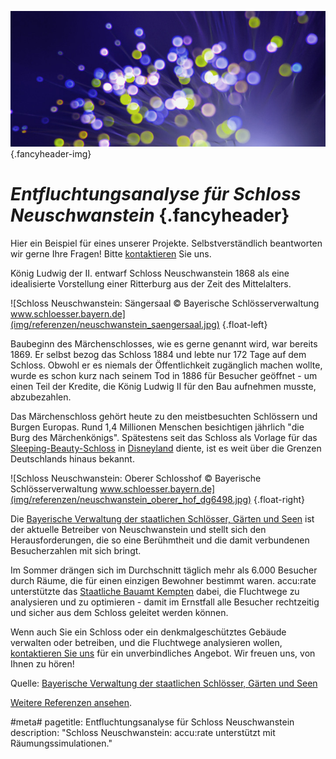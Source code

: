![](/img/accurate-bild-3.jpg) {.fancyheader-img}
# *Entfluchtungsanalyse für Schloss Neuschwanstein* {.fancyheader}

Hier ein Beispiel für eines unserer Projekte.
Selbstverständlich beantworten wir gerne Ihre Fragen!
Bitte [kontaktieren](kontakt) Sie uns.

König Ludwig der II. entwarf Schloss Neuschwanstein 1868 als eine idealisierte Vorstellung einer Ritterburg aus der Zeit des Mittelalters. 

![Schloss Neuschwanstein: Sängersaal © Bayerische Schlösserverwaltung www.schloesser.bayern.de](img/referenzen/neuschwanstein_saengersaal.jpg) {.float-left}

Baubeginn des Märchenschlosses, wie es gerne genannt wird, war bereits 1869. Er selbst bezog das Schloss 1884 und lebte nur 172 Tage auf dem Schloss.
Obwohl er es niemals der Öffentlichkeit zugänglich machen wollte, wurde es schon kurz nach seinem Tod in 1886 für Besucher geöffnet - um einen Teil der Kredite, die König Ludwig II für den Bau aufnehmen musste, abzubezahlen.


Das Märchenschloss gehört heute zu den meistbesuchten Schlössern und Burgen Europas. Rund 1,4 Millionen Menschen besichtigen jährlich "die Burg des Märchenkönigs". Spätestens seit das Schloss als Vorlage für das [Sleeping-Beauty-Schloss](https://en.wikipedia.org/wiki/Sleeping_Beauty_Castle) in [Disneyland](https://disneyland.disney.go.com/) diente, ist es weit über die Grenzen Deutschlands hinaus bekannt.

![Schloss Neuschwanstein: Oberer Schlosshof © Bayerische Schlösserverwaltung www.schloesser.bayern.de](img/referenzen/neuschwanstein_oberer_hof_dg6498.jpg) {.float-right}

Die [Bayerische Verwaltung der staatlichen Schlösser, Gärten und Seen](http://www.neuschwanstein.de/) ist der aktuelle Betreiber von Neuschwanstein und stellt sich den Herausforderungen, die so eine Berühmtheit und die damit verbundenen Besucherzahlen mit sich bringt.

Im Sommer drängen sich im Durchschnitt täglich mehr als 6.000 Besucher durch Räume, die für einen einzigen Bewohner bestimmt waren.
accu:rate unterstützte das [Staatliche Bauamt Kempten](www.stbake.bayern.de) dabei, die Fluchtwege zu analysieren und zu optimieren - damit im Ernstfall alle Besucher rechtzeitig und sicher aus dem Schloss geleitet werden können.


Wenn auch Sie ein Schloss oder ein denkmalgeschütztes Gebäude verwalten oder betreiben, und die Fluchtwege analysieren wollen, [kontaktieren Sie uns](kontakt) für ein unverbindliches Angebot. Wir freuen uns, von Ihnen zu hören!

Quelle: [Bayerische Verwaltung der staatlichen Schlösser, Gärten und Seen](http://www.neuschwanstein.de/)

[Weitere Referenzen ansehen](referenzen).


#meta#
pagetitle: Entfluchtungsanalyse für Schloss Neuschwanstein
description: "Schloss Neuschwanstein: accu:rate unterstützt mit Räumungssimulationen."

